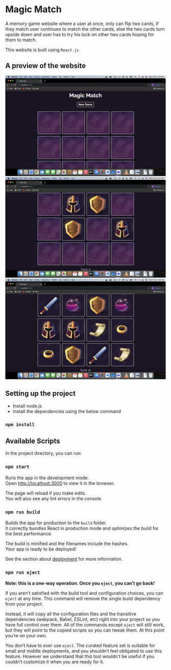 # Magic Match
A memory game website where a user at once, only can flip two cards, if they match user continues to match the other cards, else the two cards turn upside down and user has to try his luck on other two cards hoping for them to match.

This website is built using `React.js`
## A preview of the website
![Initial Page](https://github.com/dkgoutham/memory_game_website/blob/master/images/initial.png "Initial Page")
![Middle Game](https://github.com/dkgoutham/memory_game_website/blob/master/images/middle.png "In between the game")
![Finished Game](https://github.com/dkgoutham/memory_game_website/blob/master/images/end.png "Finished Game")

## Setting up the project
* Install node.js
* Install the dependencies using the below command
### `npm install`

## Available Scripts

In the project directory, you can run:

### `npm start`

Runs the app in the development mode.\
Open [http://localhost:3000](http://localhost:3000) to view it in the browser.

The page will reload if you make edits.\
You will also see any lint errors in the console.

### `npm run build`

Builds the app for production to the `build` folder.\
It correctly bundles React in production mode and optimizes the build for the best performance.

The build is minified and the filenames include the hashes.\
Your app is ready to be deployed!

See the section about [deployment](https://facebook.github.io/create-react-app/docs/deployment) for more information.

### `npm run eject`

**Note: this is a one-way operation. Once you `eject`, you can’t go back!**

If you aren’t satisfied with the build tool and configuration choices, you can `eject` at any time. This command will remove the single build dependency from your project.

Instead, it will copy all the configuration files and the transitive dependencies (webpack, Babel, ESLint, etc) right into your project so you have full control over them. All of the commands except `eject` will still work, but they will point to the copied scripts so you can tweak them. At this point you’re on your own.

You don’t have to ever use `eject`. The curated feature set is suitable for small and middle deployments, and you shouldn’t feel obligated to use this feature. However we understand that this tool wouldn’t be useful if you couldn’t customize it when you are ready for it.
